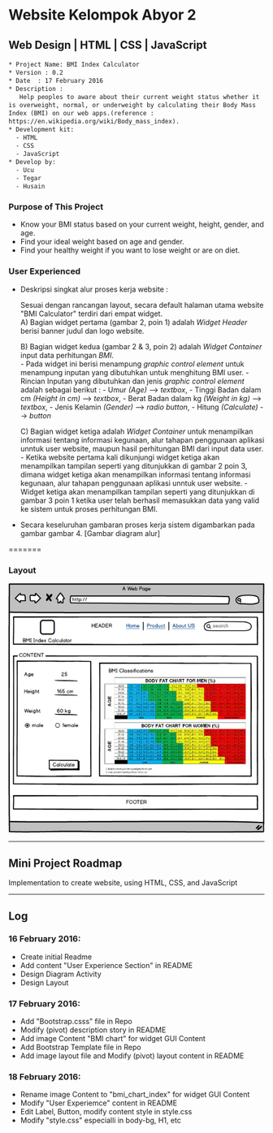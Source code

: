 # Website Kelompok Abyor 2

## Web Design | HTML | CSS | JavaScript

```
* Project Name: BMI Index Calculator
* Version : 0.2
* Date	: 17 February 2016
* Description :
   Help peoples to aware about their current weight status whether it is overweight, normal, or underweight by calculating their Body Mass Index (BMI) on our web apps.(reference : https://en.wikipedia.org/wiki/Body_mass_index).
* Development kit:
  - HTML
  - CSS
  - JavaScript
* Develop by:
  - Ucu
  - Tegar
  - Husain
```

### Purpose of This Project

* Know your BMI status based on your current weight, height, gender, and age.
* Find your ideal weight based on age and gender.
* Find your healthy weight if you want to lose weight or are on diet.

### User Experienced  

* Deskripsi singkat alur proses kerja website :  

  	Sesuai dengan rancangan layout, secara default halaman utama website "BMI Calculator" terdiri dari empat widget.  
    A)	Bagian widget  pertama (gambar 2, poin 1) adalah *Widget Header* berisi banner judul dan logo website.  

  	B)	Bagian widget kedua (gambar 2 & 3, poin 2) adalah *Widget Container* input data perhitungan *BMI*.   
         - Pada widget ini berisi menampung *graphic control element* untuk menampung inputan yang dibutuhkan untuk menghitung BMI user.
         - Rincian Inputan yang dibutuhkan dan jenis *graphic control element* adalah sebagai berikut :
            - Umur *(Age)* --> *textbox*,
            - Tinggi Badan dalam cm *(Height in cm)* --> *textbox*,
            - Berat Badan dalam kg *(Weight in kg)* --> *textbox*,
            - Jenis Kelamin *(Gender)* --> *radio button*,
            - Hitung *(Calculate)* --> *button*  

    C)	Bagian widget ketiga adalah *Widget Container* untuk menampilkan informasi tentang informasi kegunaan, alur tahapan penggunaan aplikasi unntuk user website, maupun hasil perhitungan BMI dari input data user.  
        - Ketika website pertama kali dikunjungi widget ketiga akan menampilkan tampilan seperti yang ditunjukkan di gambar 2 poin 3, dimana  widget ketiga akan menampilkan informasi tentang informasi kegunaan, alur tahapan penggunaan aplikasi unntuk user website.
        - Widget ketiga akan menampilkan tampilan seperti yang ditunjukkan di gambar 3 poin 1 ketika user telah berhasil memasukkan data yang valid ke sistem untuk proses perhitungan BMI.  

* Secara keseluruhan gambaran proses kerja sistem digambarkan pada gambar gambar 4.
        [Gambar diagram alur]


=======
### Layout
![Alt text](https://github.com/agnium-academy/abyor-2-web/blob/master/Layout.png "Layout")



*  *  *  *  *  *  *  *  *  *  *  *  *  *  *  *  *  *  *  *

## Mini Project Roadmap

Implementation to create website, using HTML, CSS, and JavaScript

*  *  *  *  *  *  *  *  *  *  *  *  *  *  *  *  *  *  *  *

## Log

### 16 February 2016:
- Create initial Readme                                                   <Ucu>  
- Add content "User Experience Section" in README                         <Husain>
- Design Diagram Activity                                                 <Tegar>  
- Design Layout                                                           <Ucu>  

### 17 February 2016:  
- Add "Bootstrap.csss" file in Repo                                       <Ucu>  
- Modify (pivot) description story in README                              <Husain>  
- Add image Content "BMI chart" for widget GUI Content                    <Husain>  
- Add Bootstrap Template file in Repo                                     <Tegar>  
- Add image layout file and Modify (pivot) layout content in README       <Husain>  

### 18 February 2016:  
- Rename image Content to "bmi_chart_index" for widget GUI Content        <Ucu>
- Modify "User Experiemce" content in README                              <Husain>  
- Edit Label, Button, modify content style in style.css                   <Tegar>  
- Modify "style.css" especialli in body-bg, H1, etc                       <Ucu>
